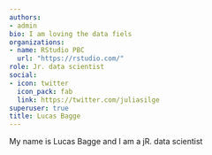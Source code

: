 ```yaml
---
authors:
- admin
bio: I am loving the data fiels
organizations:
- name: RStudio PBC
  url: "https://rstudio.com/"
role: Jr. data scientist
social:
- icon: twitter
  icon_pack: fab
  link: https://twitter.com/juliasilge
superuser: true
title: Lucas Bagge
---
```


My name is Lucas Bagge and I am a jR. data scientist 
